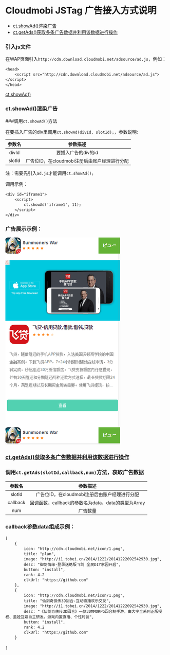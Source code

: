 # Cloudmobi JSTag 广告接入方式说明

* [ct.showAd()渲染广告](#showAd)
* [ct.getAds()获取多条广告数据并利用该数据进行操作](#getAds)

### 引入js文件

在WAP页面引入`http://cdn.download.cloudmobi.net/adsource/ad.js`，例如：

```
<head>
    <script src="http://cdn.download.cloudmobi.net/adsource/ad.js"></script>
</head>   
```

[ct.showAd()](showAd)
### ct.showAd()渲染广告

###调用`ct.showAd()`方法

在要插入广告的div里调用`ct.showAd(divId, slotId);`，参数说明:

| 参数名 | 参数描述 |
| :--: | :--: |
| divId | 要插入广告的div的id |
| slotId | 广告位ID，在cloudmobi注册后由账户经理进行分配 |

注：需要先引入`ad.js`才能调用`ct.showAd();`

调用示例：

```
<div id="iframe1">
    <script>
        ct.showAd('iframe1', 11);
    </script>
</div>
```

### 广告展示示例：

![img-cn](demo.cn.jpg)

### [ct.getAds()获取多条广告数据并利用该数据进行操作](getAds)

### 调用`ct.getAds(slotId,callback,num)`方法，获取广告数据

| 参数名 | 参数描述 |
| :--: | :--: |
| slotId | 广告位ID，在cloudmobi注册后由账户经理进行分配 |
| callback | 回调函数，callback的参数名为data，data的类型为Array|
| num | 广告数量 |

### callback参数data组成示例：

```
[
	{ 
		icon: "http://cdn.cloudmobi.net/icon/1.png",
        title: "plan",
        image: "http://i1.tobei.cn/2014/1222/20141222092542930.jpg",
        desc: "御剑情缘-登录送绝版飞剑 全民DIY家园开启",
        button: "install",
        rank: 4.2
	    clkUrl: "https://github.com"
	},
	{ 
		icon: "http://cdn.cloudmobi.net/icon/1.png",
        title: "仙剑奇侠传3D回合-互动直播欢乐交友",
        image: "http://i1.tobei.cn/2014/1222/20141222092542930.jpg",
        desc: "《仙剑奇侠传3D回合》一款3DMMORPG回合制手游，由大宇全系列正版授权、盖娅互娱自主研发。游戏内置直播、个性时装",
        button: "install",
        rank: 4.2
	    clkUrl: "https://github.com"
	}

]

```

